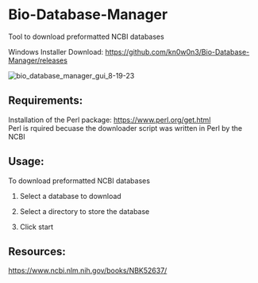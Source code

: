# Bio-Database-Manager
Tool to download preformatted NCBI databases  

Windows Installer Download: https://github.com/kn0w0n3/Bio-Database-Manager/releases  

![bio_database_manager_gui_8-19-23](https://github.com/kn0w0n3/Bio-Database-Manager/assets/22214754/77b58dd3-8006-4564-bb65-aa5263c71ed3)  

## Requirements: 

Installation of the Perl package: https://www.perl.org/get.html  
Perl is rquired becuase the downloader script was written in Perl by the NCBI  

## Usage:

To download preformatted NCBI databases

1) Select a database to download
   
2) Select a directory to store the database

3)  Click start

## Resources: 

https://www.ncbi.nlm.nih.gov/books/NBK52637/  
